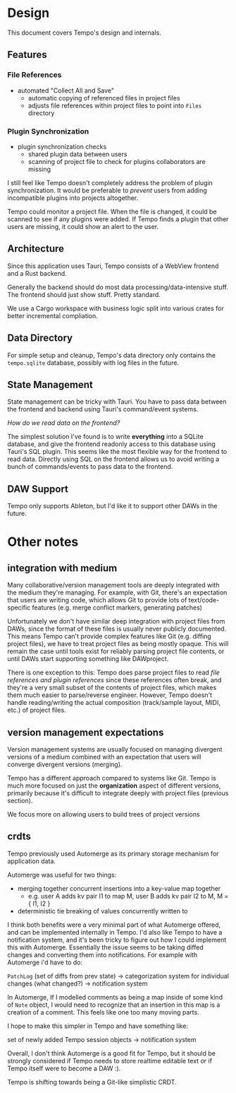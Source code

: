 # Design
This document covers Tempo's design and internals.

## Features

### File References
- automated "Collect All and Save"
  - automatic copying of referenced files in project files
  - adjusts file references within project files to point into `Files` directory

### Plugin Synchronization
- plugin synchronization checks
  - shared plugin data between users
  - scanning of project file to check for plugins collaborators are missing

I still feel like Tempo doesn't completely address the problem of plugin synchronization. It would be preferable to *prevent* users from adding incompatible plugins into projects altogether.

Tempo could monitor a project file. When the file is changed, it could be scanned to see if any plugins were added. If Tempo finds a plugin that other users are missing, it could show an alert to the user.

## Architecture
Since this application uses Tauri, Tempo consists of a WebView frontend and a Rust backend.

Generally the backend should do most data processing/data-intensive stuff. The frontend should just show stuff. Pretty standard.

We use a Cargo workspace with business logic split into various crates for better incremental compliation.

## Data Directory
For simple setup and cleanup, Tempo's data directory only contains the `tempo.sqlite` database, possibly with log files in the future.

## State Management
State management can be tricky with Tauri. You have to pass data between the frontend and backend using Tauri's command/event systems.

*How do we read data on the frontend?*

The simplest solution I've found is to write **everything** into a SQLite database, and give the frontend readonly access to this database using Tauri's SQL plugin. This seems like the most flexible way for the frontend to read data. Directly using SQL on the frontend allows us to avoid writing a bunch of commands/events to pass data to the frontend.

## DAW Support
Tempo only supports Ableton, but I'd like it to support other DAWs in the future.

# Other notes
## integration with medium
Many collaborative/version management tools are deeply integrated with the medium they're managing.
For example, with Git, there's an expectation that users are writing code, which allows Git to provide lots of text/code-specific features (e.g. merge conflict markers, generating patches)

Unfortunately we don't have similar deep integration with project files from DAWs, since the format of these files is usually never publicly documented. This means Tempo can't provide complex features like Git (e.g. diffing project files), we have to treat project files as being mostly opaque. This will remain the case until tools exist for reliably parsing project file contents, or until DAWs start supporting something like DAWproject.

There is one exception to this: Tempo does parse project files to read *file references and plugin references* since these references often break, and they're a very small subset of the contents of project files, which makes them much easier to parse/reverse engineer. However, Tempo doesn't handle reading/writing the actual composition (track/sample layout, MIDI, etc.) of project files.

## version management expectations
Version management systems are usually focused on managing divergent versions of a medium combined with an expectation that users will converge divergent versions (merging).

Tempo has a different approach compared to systems like Git. Tempo is much more focused on just the **organization** aspect of different versions, primarily because it's difficult to integrate deeply with project files (previous section).

We focus more on allowing users to build trees of project versions

## crdts
Tempo previously used Automerge as its primary storage mechanism for application data.

Automerge was useful for two things:
- merging together concurrent insertions into a key-value map together
  - e.g. user A adds kv pair I1 to map M, user B adds kv pair I2 to M, M = { I1, I2 }
- deterministic tie breaking of values concurrently written to

I think both benefits were a very minimal part of what Automerge offered, and can be implemented internally in Tempo.
I'd also like Tempo to have a notification system, and it's been tricky to figure out how I could implement this with Automerge.
Essentially the issue seems to be taking diffed changes and converting them into notifications. For example with Automerge i'd have to do:

`PatchLog` (set of diffs from prev state) -> categorization system for individual changes (what changed?) -> notification system

In Automerge, If I modelled comments as being a map inside of some kind of `Note` object, I would need to recognize that an insertion in this map is a creation of a comment. This feels like one too many moving parts.

I hope to make this simpler in Tempo and have something like:

set of newly added Tempo session objects -> notification system

Overall, I don't think Automerge is a good fit for Tempo, but it should be strongly considered if Tempo needs to store realtime editable text or if Tempo itself were to become a DAW :).

Tempo is shifting towards being a Git-like simplistic CRDT.